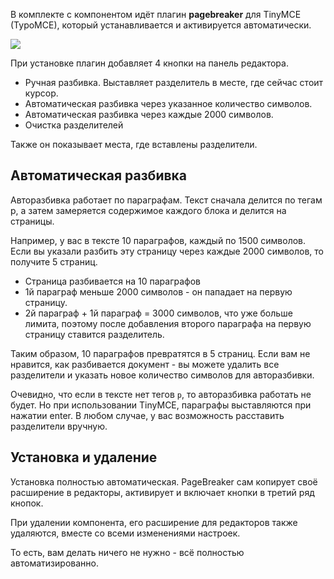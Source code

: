 В комплекте с компонентом идёт плагин **pagebreaker** для TinyMCE (TypoMCE), который устанавливается и активируется автоматически.

[![](http://st.bezumkin.ru/files/1/0/7/107a1db721d445261fef7fd5d707e80ds.jpg)](http://st.bezumkin.ru/files/1/0/7/107a1db721d445261fef7fd5d707e80d.png)

При установке плагин добавляет 4 кнопки на панель редактора.

* Ручная разбивка. Выставляет разделитель в месте, где сейчас стоит курсор.
* Автоматическая разбивка через указанное количество символов.
* Автоматическая разбивка через каждые 2000 символов.
* Очистка разделителей

Также он показывает места, где вставлены разделители.

## Автоматическая разбивка
Авторазбивка работает по параграфам. Текст сначала делится по тегам p, а затем замеряется содержимое каждого блока и делится на страницы.

Например, у вас в тексте 10 параграфов, каждый по 1500 символов. Если вы указали разбить эту страницу через каждые 2000 символов, то получите 5 страниц.

* Страница разбивается на 10 параграфов
* 1й параграф меньше 2000 символов - он пападает на первую страницу.
* 2й параграф + 1й параграф = 3000 символов, что уже больше лимита, поэтому после добавления второго параграфа на первую страницу ставится разделитель.

Таким образом, 10 параграфов превратятся в 5 страниц.
Если вам не нравится, как разбивается документ - вы можете удалить все разделители и указать новое количество символов для авторазбивки.

Очевидно, что если в тексте нет тегов `p`, то авторазбивка работать не будет. Но при использовании TinyMCE, параграфы выставляются при нажатии enter.
В любом случае, у вас возможность расставить разделители вручную.

## Установка и удаление
Установка полностью автоматическая. PageBreaker сам копирует своё расширение в редакторы, активирует и включает кнопки в третий ряд кнопок.

При удалении компонента, его расширение для редакторов также удаляются, вместе со всеми изменениями настроек.

То есть, вам делать ничего не нужно - всё полностью автоматизированно.